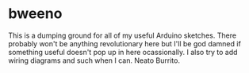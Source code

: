 # bweeno


This is a dumping ground for all of my useful Arduino sketches. There probably won't be anything revolutionary here but I'll be god damned if something useful doesn't pop up in here ocassionally. I also try to add wiring diagrams and such when I can. Neato Burrito.
